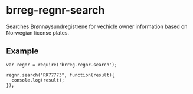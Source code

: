 # brreg-regnr-search
Searches Brønnøysundregistrene for vechicle owner information based on Norwegian license plates.

## Example

    var regnr = require('brreg-regnr-search');
    
    regnr.search("RK77773", function(result){
      console.log(result);
    });

